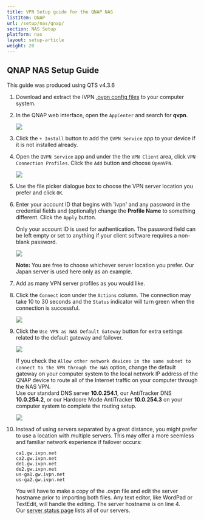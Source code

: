 ```yaml
---
title: VPN Setup guide for the QNAP NAS
listItem: QNAP
url: /setup/nas/qnap/
section: NAS Setup
platform: nas
layout: setup-article
weight: 20
---
```

## QNAP NAS Setup Guide

<div markdown="1" class="notice notice--warning">
This guide was produced using QTS v4.3.6
</div>

1.  Download and extract the IVPN [.ovpn config files](/releases/config/ivpn-openvpn-config.zip) to your computer system.

2.  In the QNAP web interface, open the `AppCenter` and search for **qvpn**.

    ![](/images-static/uploads/install-qnap-1.png)

3.  Click the `+ Install` button to add the `QVPN Service` app to your device if it is not installed already.

4.  Open the `QVPN Service` app and under the the `VPN Client` area, click `VPN Connection Profiles`. Click the `Add` button and choose `OpenVPN`.

    ![](/images-static/uploads/install-qnap-2.png)

5.  Use the file picker dialogue box to choose the VPN server location you prefer and click `OK`.

6.  Enter your account ID that begins with 'ivpn' and any password in the credential fields and (optionally) change the **Profile Name** to something different. Click the `Apply` button.

    <div markdown="1" class="notice notice--info">
    Only your account ID is used for authentication. The password field can be left empty or set to anything if your client software requires a non-blank password.
    </div>

    ![](/images-static/uploads/install-qnap-3.png)

    <div markdown="1" class="notice notice--info">
    <strong>Note:</strong> You are free to choose whichever server location you prefer. Our Japan server is used here only as an example.
    </div>

7.  Add as many VPN server profiles as you would like.

8.  Click the `Connect` icon under the `Actions` column. The connection may take 10 to 30 seconds and the `Status` indicator will turn green when the connection is successful.

    ![](/images-static/uploads/install-qnap-4.png)

9.  Click the `Use VPN as NAS Default Gateway` button for extra settings related to the default gateway and failover.

    ![](/images-static/uploads/install-qnap-5.png)

    <div markdown="1" class="notice notice--info">
    If you check the <code>Allow other network devices in the same subnet to connect to the VPN through the NAS</code> option, change the default gateway on your computer system to the local network IP address of the QNAP device to route all of the Internet traffic on your computer through the NAS VPN.<br>
    Use our standard DNS server <strong>10.0.254.1</strong>, our AntiTracker DNS <strong>10.0.254.2</strong>, or our Hardcore Mode AntiTracker <strong>10.0.254.3</strong> on your computer system to complete the routing setup.
    </div>

    ![](/images-static/uploads/install-qnap-6.png)

10. Instead of using servers separated by a great distance, you might prefer to use a location with multiple servers. This may offer a more seemless and familiar network experience if failover occurs:

    ```
    ca1.gw.ivpn.net
    ca2.gw.ivpn.net
    de1.gw.ivpn.net
    de2.gw.ivpn.net
    us-ga1.gw.ivpn.net
    us-ga2.gw.ivpn.net
    ```

    You will have to make a copy of the .ovpn file and edit the server hostname prior to importing both files. Any text editor, like WordPad or TextEdit, will handle the editing. The server hostname is on line 4.  
    Our [server status page](/status/) lists all of our servers.

